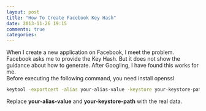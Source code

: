 ```yaml
---
layout: post
title: "How To Create Facebook Key Hash"
date: 2013-11-26 19:15
comments: true
categories: 
---
```

When I create a new application on Facebook, I meet the problem. Facebook asks me to provide the Key Hash. But it does not show the guidance about how to generate. After Googling, I have found this works for me.  
Before executing the following command, you need install openssl 
```bash
keytool -exportcert -alias your-alias-value -keystore your-keystore-path | openssl  sha1 -binary | openssl  base64
```
Replace **your-alias-value** and **your-keystore-path**  with the real data.

